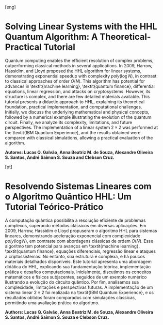 [eng]
# Solving Linear Systems with the HHL Quantum Algorithm: A Theoretical-Practical Tutorial

Quantum computing enables the efficient resolution of complex problems, outperforming classical methods in several applications. In 2009, Harrow, Hassidim, and Lloyd proposed the HHL algorithm for linear systems, demonstrating exponential speedup with complexity $poly(\log N)$, in contrast to classical approaches of order $O(N)$. This algorithm has potential for advances in \textit{machine learning}, \textit{quantum finance}, differential equations, linear regression, and attacks on cryptosystems. However, its structure is complex, and there are few detailed materials available. This tutorial presents a didactic approach to HHL, explaining its theoretical foundation, practical implementation, and computational challenges. Initially, we discuss the underlying mathematical and physical concepts, followed by a numerical example illustrating the evolution of the quantum circuit. Finally, we analyze its complexity, limitations, and future perspectives. The implementation of a linear system $2 \times 2$ was performed at the \textit{IBM Quantum Experience}, and the results obtained were compared with classical simulations, allowing a practical evaluation of the algorithm.

**Autores: Lucas Q. Galvão, Anna Beatriz M. de Souza, Alexandre Oliveira S. Santos, André Saimon S. Souza and Clebson Cruz.**

[pt]
# Resolvendo Sistemas Lineares com o Algoritmo Quântico HHL: Um Tutorial Teórico-Prático

A computação quântica possibilita a resolução eficiente de problemas complexos, superando métodos clássicos em diversas aplicações. Em 2009, Harrow, Hassidim e Lloyd propuseram o algoritmo HHL para sistemas lineares, demonstrando aceleração exponencial com complexidade $poly(\log N)$, em contraste com abordagens clássicas de ordem $O(N)$. Esse algoritmo tem potencial para avanços em \textit{machine learning}, \textit{quantum finance}, equações diferenciais, regressão linear e ataques a criptossistemas. No entanto, sua estrutura é complexa, e há poucos materiais detalhados disponíveis. Este tutorial apresenta uma abordagem didática do HHL, explicando sua fundamentação teórica, implementação prática e desafios computacionais. Inicialmente, discutimos os conceitos matemáticos e físicos subjacentes, seguidos de um exemplo numérico ilustrando a evolução do circuito quântico. Por fim, analisamos sua complexidade, limitações e perspectivas futuras. A implementação de um sistema linear $2 \times 2$ foi realizada na \textit{IBM Quantum Experience}, e os resultados obtidos foram comparados com simulações clássicas, permitindo uma avaliação prática do algoritmo.

**Authors: Lucas Q. Galvão, Anna Beatriz M. de Souza, Alexandre Oliveira S. Santos, André Saimon S. Souza e Clebson Cruz.**
